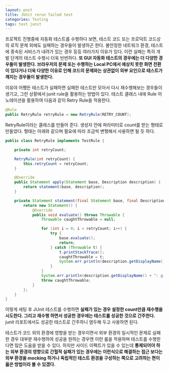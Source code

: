 ```yaml
---
layout: post
title: JUnit rerun failed test
categories: Testing
tags: test junit
---
```


프로젝트 진행중에 자동화 테스트를 수행하다 보면, 테스트 코드 또는 프로덕트 코드상의 로직 문제 외에도 실패하는 경우들이 발생하곤 한다. 불안정한 네트워크 환경, 테스트에 종속된 서비스가 내려가 있는 경우 등등 여러가지 이유가 있다. 이런 실패는 특히 개발 단계의 테스트 수행시 더욱 빈번하다. **또 GUI 자동화 테스트의 경우에는 더 다양한 경우들이 발생한다. 브라우저의 문제 또는 수행하는 Local PC에서 예상치 못한 화면 전환이 있다거나 더욱 다양한 이유로 인해 코드의 문제와는 상관없이 외부 요인으로 테스트가 깨지는 경우들이 발생한다.**

이유야 어쨌든 테스트가 실패하면 실패한 테스트만 모아서 다시 재수행해보는 경우들이 생기고, 그런 상황에서 junit rule을 활용하는 방법이 있다. 테스트 클래스 내에 Rule 어노테이션을 활용하여 다음과 같이 Retry Rule을 적용한다.

~~~java
@Rule
public RetryRule retryRule = new RetryRule(RETRY_COUNT);
~~~

RetryRule이라는 클래스를 만들어 준다. 생성자 안에 파라미터로 count를 받는 형태로 만들었다. 형태는 아래와 같으며 필요에 따라 조금씩 변형해서 사용하면 될 듯 하다.

~~~java
public class RetryRule implements TestRule {

    private int retryCount;

    RetryRule(int retryCount) {
        this.retryCount = retryCount;
    }

    @Override
    public Statement apply(Statement base, Description description) {
        return statement(base, description);
    }

    private Statement statement(final Statement base, final Description description) {
        return new Statement() {
            @Override
            public void evaluate() throws Throwable {
                Throwable caughtThrowable = null;

                for (int i = 0; i < retryCount; i++) {
                    try {
                        base.evaluate();
                        return;
                    } catch (Throwable t) {
                        t.printStackTrace();
                        caughtThrowable = t;
                        System.err.println(description.getDisplayName() + ": run " + (i + 1) + " failed.");
                    }
                }
                System.err.println(description.getDisplayName() + ": giving up after " + retryCount + " failures.");
                throw caughtThrowable;
            }
        };
    }
}
~~~

이렇게 세팅 후 JUnit 테스트를 수행하면 **실패가 있는 경우 설정한 count만큼 재수행을 시도한다. 그리고 재수행 하면서 성공한 경우에는 테스트를 성공한 것으로 간주한다.** junit 리포트에서도 성공한 테스트로 간주하니 염두해 두고 사용하면 된다.

테스트가 코드 외의 환경에 영향을 받는 경우이면서 외부 환경의 일시적인 문제로 실패한 경우 대부분 재수행하여 성공을 원하는 경우엔 이런 룰을 적용하며 테스트를 수행한다면 많은 도움을 받을 수 있다. 하지만 사이드 이펙트가 있을 수 있는데 **통제되어야 하는 외부 환경의 영향으로 간헐적 실패가 있는 경우에는 이런식으로 해결하는 접근 보다는 외부 환경을 mocking 하거나 독립적인 테스트 환경을 구성하는 쪽으로 고려하는 편이 옳은 방법이라 볼 수 있겠다.**
